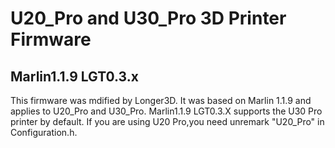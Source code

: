 # U20_Pro and U30_Pro 3D Printer Firmware
## Marlin1.1.9 LGT0.3.x
This firmware was mdified by Longer3D. It was based on Marlin 1.1.9 and applies to U20_Pro and U30_Pro.
Marlin1.1.9 LGT0.3.X supports the U30 Pro printer by default. If you are using U20 Pro,you need unremark "U20_Pro" in Configuration.h.
